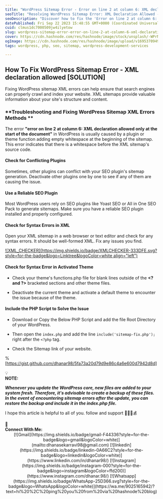 ```yaml
---
title: "WordPress Sitemap Error - Error on line 2 at column 6: XML declaration allowed [FIXED]"
seoTitle: "Resolving WordPress Sitemap Error: XML Declaration Allowed - FIXED"
seoDescription: "Discover how to fix the 'Error on line 2 at column 6: XML declaration allowed' issue in your WordPress sitemap. Follow step-by-step instructions to resolve"
datePublished: Fri Sep 22 2023 15:48:55 GMT+0000 (Coordinated Universal Time)
cuid: clmus1dc7000509jw4ilyetow
slug: wordpress-sitemap-error-error-on-line-2-at-column-6-xml-declaration-allowed-fixed
cover: https://cdn.hashnode.com/res/hashnode/image/stock/unsplash/-WPrNEM_6dg/upload/3f7bb6346cb36caac56cccbcfa82ddc1.jpeg
ogImage: https://cdn.hashnode.com/res/hashnode/image/upload/v1695370949292/1d39ee1d-9c83-47bd-a20c-101be0df69d9.png
tags: wordpress, php, seo, sitemap, wordpress-development-services

---
```


## How To Fix WordPress Sitemap Error - XML declaration allowed \[SOLUTION\]

Fixing WordPress sitemap XML errors can help ensure that search engines can properly crawl and index your website. XML sitemaps provide valuable information about your site's structure and content.

### **Troubleshooting and Fixing WordPress Sitemap XML Errors Methods **

The error **"error on line 2 at column 6: XML declaration allowed only at the start of the document"** in WordPress is usually caused by a plugin or theme function adding empty whitespace at the beginning of the sitemap. This error indicates that there is a whitespace before the XML sitemap's source code.

#### **Check for Conflicting Plugins**

Sometimes, other plugins can conflict with your SEO plugin's sitemap generation. Deactivate other plugins one by one to see if any of them are causing the issue.

#### **Use a Reliable SEO Plugin**

Most WordPress users rely on SEO plugins like Yoast SEO or All in One SEO Pack to generate sitemaps. Make sure you have a reliable SEO plugin installed and properly configured.

#### **Check for Syntax Errors in XML**

Open your XML sitemap in a web browser or text editor and check for any syntax errors. It should be well-formed XML. Fix any issues you find.

[![XML_CHECKER](https://img.shields.io/badge/XMLCHECKER-333DFE.svg?style=for-the-badge&logo=Linktree&logoColor=white align="left")](https://www.liquid-technologies.com/online-xml-validator)

#### **Check for Syntax Error in Activated Theme**

* Check your theme's functions.php file for blank lines outside of the **&lt;? and ?&gt;** bracketed sections and other theme files.
    
* Deactivate the current theme and activate a default theme to encounter the issue because of the theme.
    

#### Include the PHP Script to Solve the Issue

* Download or Copy the Below PHP Script and add the file Root Directory of your WordPress.
    
* Then open the `index.php` and add the line `include('sitemap-fix.php');` right after the `<?php` tag.
    
* Check the Sitemap link of your website.
    

%[https://gist.github.com/dhanar98/5fa73a20d79d9e86c4a6e600d7942d8d] 

<div data-node-type="callout">
<div data-node-type="callout-emoji">💡</div>
<div data-node-type="callout-text"><strong>NOTE:</strong></div>
</div>

***Whenever you update the WordPress core, new files are added to your system fresh. Therefore, it's advisable to create a backup of these files. In the event of encountering sitemap errors after the update, you can restore the backup and include it in the index.php file.***

I hope this article is helpful to all of you. follow and support 💜💜💜💰

<div data-node-type="callout">
<div data-node-type="callout-emoji">📱</div>
<div data-node-type="callout-text"><strong>Connect With Me:</strong></div>
</div>

<center>
[![Gmail](https://img.shields.io/badge/gmail-F44336?style=for-the-badge&logo=gmail&logoColor=white)](mailto:dhanasekarravi98@gmail.com)
[![linkedin](https://img.shields.io/badge/linkedin-0A66C2?style=for-the-badge&logo=linkedin&logoColor=white)](https://www.linkedin.com/in/dhanar98/)
[![Instagram](https://img.shields.io/badge/instagram-000?style=for-the-badge&logo=instagram&logoColor=ffd200)](https://www.instagram.com/dhanar.98/)
[![Whatsapp](https://img.shields.io/badge/WhatsApp-25D366.svg?style=for-the-badge&logo=WhatsApp&logoColor=white)](https://wa.me/9025165942/?text=hi%20%2C%20ping%20you%20from%20via%20hashnode%20blog)
</center>